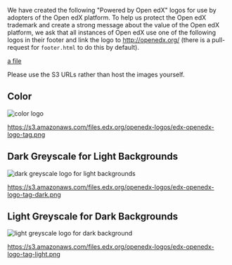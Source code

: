 We have created the following "Powered by Open edX" logos for use by adopters of the Open edX platform.  To help us protect the Open edX trademark and create a strong message about the value of the Open edX platform,
we ask that all instances of Open edX use one of the following logos in their footer and link the logo to <http://openedx.org/> (there is a pull-request for `footer.html` to do this by default).

[a file](image/redundancy.jpg)

Please use the S3 URLs rather than host the images yourself.

## Color

![color logo](https://s3.amazonaws.com/files.edx.org/openedx-logos/edx-openedx-logo-tag.png)

<https://s3.amazonaws.com/files.edx.org/openedx-logos/edx-openedx-logo-tag.png>

## Dark Greyscale for Light Backgrounds
![dark greyscale logo for light backgrounds](https://s3.amazonaws.com/files.edx.org/openedx-logos/edx-openedx-logo-tag-dark.png)

<https://s3.amazonaws.com/files.edx.org/openedx-logos/edx-openedx-logo-tag-dark.png>

## Light Greyscale for Dark Backgrounds

![light greyscale logo for dark background](https://s3.amazonaws.com/files.edx.org/openedx-logos/edx-openedx-logo-tag-light.png)

<https://s3.amazonaws.com/files.edx.org/openedx-logos/edx-openedx-logo-tag-light.png>